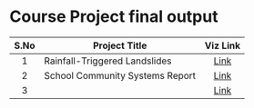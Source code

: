 # Course Project final output 

| S.No  | Project Title | Viz Link |
|:------:|---------------|:-------------------:|
|    1   | Rainfall-Triggered Landslides | [Link](https://drive.google.com/file/d/1q2qoU9f6WYyr7Fmv47B0qZ6ssufcWotP/view?usp=share_link) |
|    2   | School Community Systems Report| [Link](https://drive.google.com/file/d/10nlDcmZOqLkXO5eMudDQkCTvKZrjcdfl/view?usp=sharing) |
|    3   | | [Link]() |
